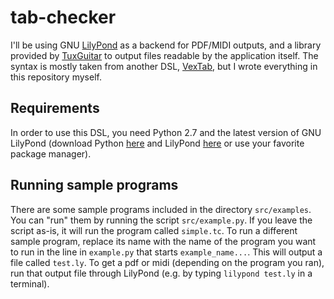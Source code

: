 # tab-checker
I'll be using GNU [LilyPond](lilypond.org) as a backend for PDF/MIDI outputs, and a library provided by [TuxGuitar](www.tuxguitar.com.ar) to output files readable by the application itself. The syntax is mostly taken from another DSL, [VexTab](http://www.vexflow.com/vextab/), but I wrote everything in this repository myself.

## Requirements
In order to use this DSL, you need Python 2.7 and the latest version of GNU LilyPond (download Python [here](https://www.python.ord/downloads/) and LilyPond [here](lilypond.org/website/download.html) or use your favorite package manager).

## Running sample programs
There are some sample programs included in the directory `src/examples`. You can "run" them by running the script `src/example.py`. If you leave the script as-is, it will run the program called `simple.tc`. To run a different sample program, replace its name with the name of the program you want to run in the line in `example.py` that starts `example_name...`. This will output a file called `test.ly`. To get a pdf or midi (depending on the program you ran), run that output file through
LilyPond (e.g. by typing `lilypond test.ly` in a terminal).
